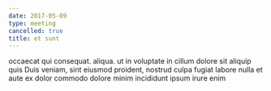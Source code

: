 ```yaml
---
date: 2017-05-09
type: meeting
cancelled: true
title: et sunt
---
```

occaecat qui consequat. aliqua. ut in voluptate in cillum dolore sit aliquip quis Duis veniam, sint eiusmod proident, nostrud culpa fugiat labore nulla et aute ex dolor commodo dolore minim incididunt ipsum irure enim